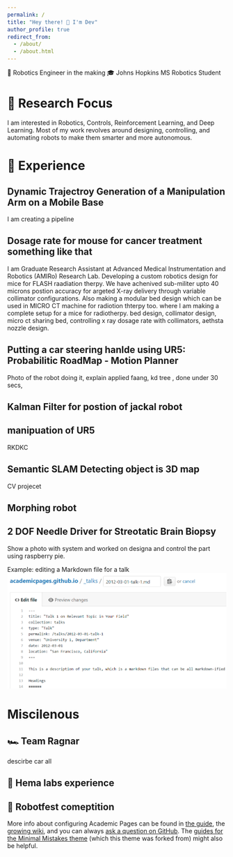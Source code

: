 ```yaml
---
permalink: /
title: "Hey there! 👋 I'm Dev"
author_profile: true
redirect_from: 
  - /about/
  - /about.html
---
```


🤖 Robotics Engineer in the making  🎓 Johns Hopkins MS Robotics Student 


🔬 Research Focus
======

I am interested in Robotics, Controls, Reinforcement Learning, and Deep Learning. Most of my work revolves around designing, controlling, and automating robots to make them smarter and more autonomous. 

💼 Experience
======

Dynamic Trajectroy Generation of a Manipulation Arm on a Mobile Base
------
I am creating a pipeline  

Dosage rate for mouse for cancer treatment something like that 
------
I am Graduate Research Assistant at Advanced Medical Instrumentation and Robotics (AMIRo) Research Lab. Developing a custom robotics design for mice for FLASH raadiation therpy. We have achenived sub-militer upto 40 microns postion accuracy for argeted X-ray delivery through variable collimator configurations. Also making a modular bed design which can be used in MICRO CT machine for radiotion thterpy too.   where I am making a complete setup for a mice for radiotherpy. bed design, collimator design, micro ct sharing bed, controlling x ray dosage rate with collimators, aethsta nozzle design.

Putting a car steering hanlde using UR5: Probabilitic RoadMap - Motion Planner
------
Photo of the robot doing it, explain applied faang, kd tree , done under 30 secs, 

Kalman Filter for postion of jackal robot
------

manipuation of UR5
------
RKDKC

Semantic SLAM Detecting object is 3D map
------
CV projecet

Morphing robot
------

2 DOF Needle Driver for Streotatic Brain Biopsy
------
Show a photo with system and worked on designa and control the part using raspberry pie.   

Example: editing a Markdown file for a talk
![Editing a Markdown file for a talk](/images/editing-talk.png)

Miscilenous
======

🏎️ Team Ragnar
------
descirbe car all 

💉 Hema labs experience
------

🛞 Robotfest comeptition
------


More info about configuring Academic Pages can be found in [the guide](https://academicpages.github.io/markdown/), the [growing wiki](https://github.com/academicpages/academicpages.github.io/wiki), and you can always [ask a question on GitHub](https://github.com/academicpages/academicpages.github.io/discussions). The [guides for the Minimal Mistakes theme](https://mmistakes.github.io/minimal-mistakes/docs/configuration/) (which this theme was forked from) might also be helpful.
